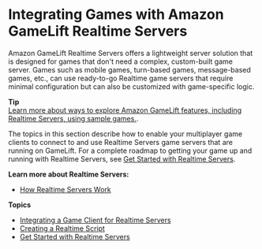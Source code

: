 # Integrating Games with Amazon GameLift Realtime Servers<a name="realtime-intro"></a>

Amazon GameLift Realtime Servers offers a lightweight server solution that is designed for games that don't need a complex, custom\-built game server\. Games such as mobile games, turn\-based games, message\-based games, etc\., can use ready\-to\-go Realtime game servers that require minimal configuration but can also be customized with game\-specific logic\.

**Tip**  
[Learn more about ways to explore Amazon GameLift features, including Realtime Servers, using sample games\.](gamelift-explore.md)\.

The topics in this section describe how to enable your multiplayer game clients to connect to and use Realtime Servers game servers that are running on GameLift\. For a complete roadmap to getting your game up and running with Realtime Servers, see [Get Started with Realtime Servers](realtime-plan.md)\.

**Learn more about Realtime Servers:**
+ [How Realtime Servers Work](realtime-howitworks.md)

**Topics**
+ [Integrating a Game Client for Realtime Servers](realtime-client.md)
+ [Creating a Realtime Script](realtime-script.md)
+ [Get Started with Realtime Servers](realtime-plan.md)